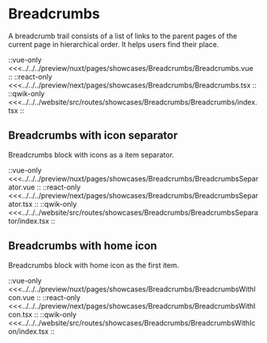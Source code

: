 # Breadcrumbs

A breadcrumb trail consists of a list of links to the parent pages of the current page in hierarchical order. It helps users find their place.

<Showcase showcase-name="Breadcrumbs/Breadcrumbs" style="min-height:200px">

::vue-only
<<<../../../preview/nuxt/pages/showcases/Breadcrumbs/Breadcrumbs.vue
::
::react-only
<<<../../../preview/next/pages/showcases/Breadcrumbs/Breadcrumbs.tsx
::
::qwik-only
<<<../../../website/src/routes/showcases/Breadcrumbs/Breadcrumbs/index.tsx
::

</Showcase>

## Breadcrumbs with icon separator

Breadcrumbs block with icons as a item separator.

<Showcase showcase-name="Breadcrumbs/BreadcrumbsSeparator" style="min-height: 300px;">
::vue-only
<<<../../../preview/nuxt/pages/showcases/Breadcrumbs/BreadcrumbsSeparator.vue
::
::react-only
<<<../../../preview/next/pages/showcases/Breadcrumbs/BreadcrumbsSeparator.tsx
::
::qwik-only
<<<../../../website/src/routes/showcases/Breadcrumbs/BreadcrumbsSeparator/index.tsx
::
</Showcase>

## Breadcrumbs with home icon

Breadcrumbs block with home icon as the first item.

<Showcase showcase-name="Breadcrumbs/BreadcrumbsWithIcon" style="min-height: 300px;">
::vue-only
<<<../../../preview/nuxt/pages/showcases/Breadcrumbs/BreadcrumbsWithIcon.vue
::
::react-only
<<<../../../preview/next/pages/showcases/Breadcrumbs/BreadcrumbsWithIcon.tsx
::
::qwik-only
<<<../../../website/src/routes/showcases/Breadcrumbs/BreadcrumbsWithIcon/index.tsx
::
</Showcase>
